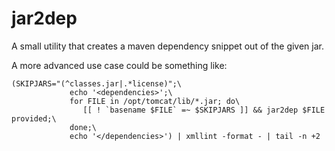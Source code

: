 jar2dep
=======

A small utility that creates a maven dependency snippet out of the given jar.

A more advanced use case could be something like:

```
(SKIPJARS="(^classes.jar|.*license)";\
             echo '<dependencies>';\
             for FILE in /opt/tomcat/lib/*.jar; do\
                [[ ! `basename $FILE` =~ $SKIPJARS ]] && jar2dep $FILE provided;\
             done;\
             echo '</dependencies>') | xmllint -format - | tail -n +2
```
